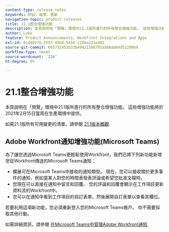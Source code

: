 ```yaml
---
content-type: release-notes
keywords: 附註，每季，更新
navigation-topic: product-releases
title: 21.1整合增強功能
description: 本頁說明在「預覽」環境中21.1版所進行的所有整合增強功能。 這些增強功能將於2021年2月15日當周在生產環境中提供。
author: Luke
feature: Product Announcements, Workfront Integrations and Apps
exl-id: 0cd407f6-2593-4de8-9456-c26ba231e482
source-git-commit: 665732453b33b49421108791a560ab84d51280b9
workflow-type: tm+mt
source-wordcount: '224'
ht-degree: 0%

---
```


# 21.1整合增強功能

本頁說明在「預覽」環境中21.1版所進行的所有整合增強功能。 這些增強功能將於2021年2月15日當周在生產環境中提供。

如需21.1版所有可用變更的清單，請參閱 [21.1版本概觀](../../../product-announcements/product-releases/21.1-release-activity/21-1-release-overview.md).

## Adobe Workfront通知增強功能(Microsoft Teams)

為了讓您透過Microsoft Teams更輕鬆使用Workfront，我們已將下列新功能新增至從Workfront傳送的Microsoft Teams通知：

* 擴展可在Microsoft Teams中接收的通知類型。 現在，您可以接收關於更多事件的通知，例如當某人對您的時間表發表評論或希望您批准文檔時。
* 您現在可以直接在通知中留言和回覆。 您的評論和回覆會顯示在工作項目更新資料流的Workfront中。
* 您可以在通知中看到工作項目的自訂表單，然後展開自訂表單以查看其欄位。

若要利用這項新功能，您必須重新登入您的Microsoft Teams帳戶。 你不需要採取其他行動。

如需詳細資訊，請參閱 [在Microsoft Teams中管理Adobe Workfront通知](../../../workfront-integrations-and-apps/using-workfront-with-microsoft-teams/manage-wf-notifications-approval-requests-ms-teams.md).

